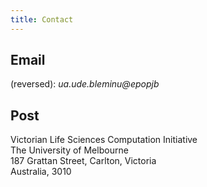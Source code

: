 ```yaml
---
title: Contact 
---
```


## Email 

(reversed): *ua.ude.bleminu@epopjb*

## Post

Victorian Life Sciences Computation Initiative  
The University of Melbourne   
187 Grattan Street, Carlton, Victoria  
Australia, 3010  
